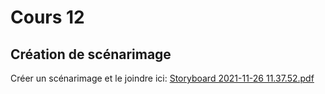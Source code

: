 # Cours 12
## Création de scénarimage
Créer un scénarimage et le joindre ici: 
[Storyboard 2021-11-26 11.37.52.pdf](https://github.com/Meli0305/Raymond_Melina_journaldebord_582115_04/files/7649938/Storyboard.2021-11-26.11.37.52.pdf)
